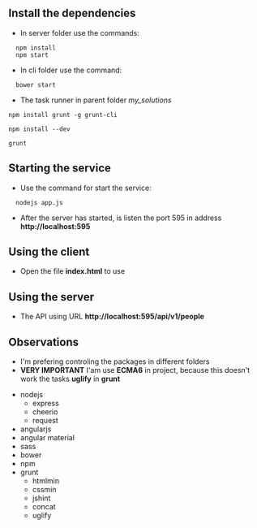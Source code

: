 ## Install the dependencies
  - In server folder use the commands:
  ```
    npm install
    npm start
  ```
  - In cli folder use the command:
  ```
    bower start
  ```
  - The task runner in parent folder _my_solutions_
  ```
  npm install grunt -g grunt-cli
  ```
  ```
  npm install --dev
  ```
  ```
  grunt
  ```


## Starting the service
  - Use the command for start the service:
  ```
    nodejs app.js
  ```
  - After the server has started, is listen the port 595 in address **http://localhost:595**


## Using the client
  - Open the file **index.html** to use


## Using the server
  - The API using URL **http://localhost:595/api/v1/people**


## Observations
  - I'm prefering controling the packages in different folders
  - **VERY IMPORTANT** I'am use **ECMA6** in project, because this doesn't work the tasks **uglify** in **grunt**

>
  - nodejs
    - express
    - cheerio
    - request
  - angularjs
  - angular material
  - sass
  - bower
  - npm
  - grunt
    - htmlmin
    - cssmin
    - jshint
    - concat
    - uglify
